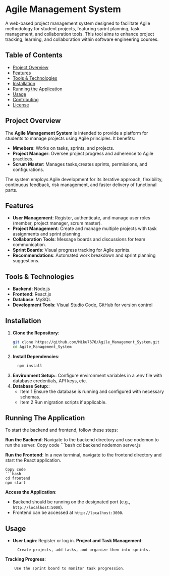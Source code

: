 # Agile Management System

A web-based project management system designed to facilitate Agile methodology for student projects, featuring sprint planning, task management, and collaboration tools. This tool aims to enhance project tracking, learning, and collaboration within software engineering courses.

## Table of Contents
- [Project Overview](#project-overview)
- [Features](#features)
- [Tools & Technologies](#tools--technologies)
- [Installation](#installation)
- [Running the Application](#running-the-application)
- [Usage](#usage)
- [Contributing](#contributing)
- [License](#license)

## Project Overview
The **Agile Management System** is intended to provide a platform for students to manage projects using Agile principles. It benefits:
- **Mmebers**: Works on tasks, sprints, and projects.
- **Project Manager**: Oversee project progress and adherence to Agile practices.
- **Scrum Master**: Manages tasks,creates sprints, permissions, and configurations.

The system employs Agile development for its iterative approach, flexibility, continuous feedback, risk management, and faster delivery of functional parts.

## Features
- **User Management**: Register, authenticate, and manage user roles (member, project manager, scrum master).
- **Project Management**: Create and manage multiple projects with task assignments and sprint planning.
- **Collaboration Tools**: Message boards and discussions for team communication.
- **Sprint Boards**: Visual progress tracking for Agile sprints.
- **Recommendations**: Automated work breakdown and sprint planning suggestions.

## Tools & Technologies
- **Backend**: Node.js
- **Frontend**: React.js
- **Database**: MySQL
- **Development Tools**: Visual Studio Code, GitHub for version control

## Installation

1. **Clone the Repository**:
   ```bash
   git clone https://github.com/Miku7676/Agile_Management_System.git
   cd Agile_Management_System
2. **Install Dependencies**:
   ```bash
     npm install
3. **Environment Setup:**:
       Configure environment variables in a .env file with database credentials, API keys, etc.
4. **Database Setup:**:
     - Item 1 Ensure the database is running and configured with necessary schemas.
     - Item 2 Run migration scripts if applicable.

## Running The Application

To start the backend and frontend, follow these steps:

**Run the Backend**: Navigate to the backend directory and use nodemon to run the server.
    Copy code
    ```bash
    cd backend
    nodemon server.js

**Run the Frontend**: In a new terminal, navigate to the frontend directory and start the React application.
    
    Copy code
    ```bash
    cd frontend
    npm start
**Access the Application**:
- Backend should be running on the designated port (e.g., `http://localhost:5000`).
- Frontend can be accessed at `http://localhost:3000`.

## Usage
- **User Login**:
   Register or log in.
**Project and Task Management**: 
   
        Create projects, add tasks, and organize them into sprints.
**Tracking Progress**: 
 
        Use the sprint board to monitor task progression.
